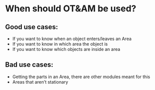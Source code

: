 # When should OT&AM be used?

## Good use cases:
- If you want to know when an object enters/leaves an Area
- If you want to know in which area the object is
- If you want to know which objects are inside an area

## Bad use cases:
- Getting the parts in an Area, there are other modules meant for this
- Areas that aren’t stationary
